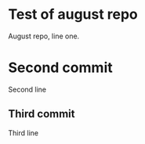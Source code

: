 # Test of august repo
August repo, line one.

# Second commit
Second line

## Third commit
Third line


